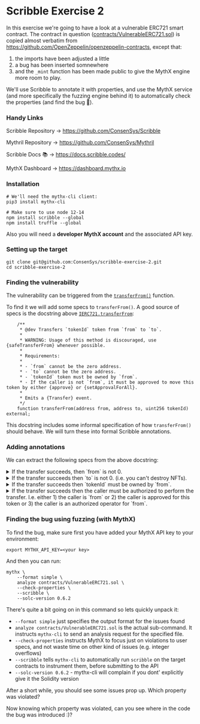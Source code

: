 # Scribble Exercise 2

In this exercise we're going to have a look at a vulnerable ERC721 smart
contract. The contract in question ([contracts/VulnerableERC721.sol](https://github.com/ConsenSys/scribble-exercise-2/blob/master/contracts/VulnerableERC721.sol)) is
copied almost verbatim from
https://github.com/OpenZeppelin/openzeppelin-contracts, except that:

  1) the imports have been adjusted a little
  2) a bug has been inserted somnewhere
  3) and the `_mint` function has been made public to give the MythX engine more room to play.

We'll use Scribble to annotate it with properties, and use the MythX service (and more specifically the fuzzing engine behind it) to automatically check the properties (and find the bug 🐛).

### Handy Links
Scribble Repository -> https://github.com/ConsenSys/Scribble

Mythril Repository -> https://github.com/ConsenSys/Mythril

Scribble Docs 📚 -> https://docs.scribble.codes/

MythX Dashboard -> https://dashboard.mythx.io

### Installation
```
# We'll need the mythx-cli client:
pip3 install mythx-cli

# Make sure to use node 12-14
npm install scribble --global
npm install truffle --global
```
Also you will need a **developer MythX account** and the associated API key.

### Setting up the target

```
git clone git@github.com:ConsenSys/scribble-exercise-2.git
cd scribble-exercise-2
```


### Finding the vulnerability
The vulnerability can be triggered from the [`transferFrom()`](https://github.com/ConsenSys/scribble-exercise-2/blob/master/contracts/VulnerableERC721.sol#L228) function.

To find it we will add some specs to `transferFrom()`. A good source of specs is the docstring above [`IERC721.transferFrom`](https://github.com/ConsenSys/scribble-exercise-2/blob/master/contracts/IERC721.sol#L40):
```
    /**
     * @dev Transfers `tokenId` token from `from` to `to`.
     *
     * WARNING: Usage of this method is discouraged, use {safeTransferFrom} whenever possible.
     *
     * Requirements:
     *
     * - `from` cannot be the zero address.
     * - `to` cannot be the zero address.
     * - `tokenId` token must be owned by `from`.
     * - If the caller is not `from`, it must be approved to move this token by either {approve} or {setApprovalForAll}.
     *
     * Emits a {Transfer} event.
     */
    function transferFrom(address from, address to, uint256 tokenId) external;
```
This docstring includes some informal specification of how `transferFrom()` should behave. We will turn these into formal Scribble annotations.

### Adding annotations

We can extract the following specs from the above docstring:
<details>
<summary> If the transfer succeeds, then `from` is not 0.</summary>
<br>
<pre>
    /// if_succeeds {:msg "From is never 0"}  from != address(0);
    function transferFrom(address from, address to, uint256 tokenId) public virtual override {
        ...
    }
</pre>
</details>

<details>
<summary> If the transfer succeeds then `to` is not 0. (i.e. you can't destroy NFTs).</summary>
<br>
<pre>
    /// if_succeeds {:msg "Can't destroy NFTs."}  to != address(0);
    function transferFrom(address from, address to, uint256 tokenId) public virtual override {
        ...
    }
</pre>
</details>

<details>
<summary> If the transfer succeeds then `tokenId` must be owned by `from`.</summary>
<br>
<pre>
    /// if_succeeds {:msg "Correct from."}  from == old(ownerOf(tokenId));
    function transferFrom(address from, address to, uint256 tokenId) public virtual override {
        ...
    }
</pre>

Note the use of `old()` here to talk about the owner of `tokenId` **before** the transfer was executed.
</details>

<details>
<summary> If the transfer succeeds then the caller must be authorized to perform the transfer. I.e. either 1) the caller is `from` or 2) the caller is approved for this token or 3) the caller is an authorized operator for `from`.</summary>
<br>
<pre>
    /// if_succeeds {:msg "Authorized user."}  let oldOwner := old(ownerOf(tokenId)) in msg.sender == oldOwner || getApproved(tokenId) == msg.sender || isApprovedForAll(oldOwner, msg.sender);
    function transferFrom(address from, address to, uint256 tokenId) public virtual override {
        ...
    }
</pre>

</details>

### Finding the bug using fuzzing (with MythX)

To find the bug, make sure first you have added your MythX API key to your environment:

```
export MYTHX_API_KEY=<your key>
```

And then you can run:
```
mythx \
    --format simple \
    analyze contracts/VulnerableERC721.sol \
    --check-properties \
    --scribble \
    --solc-version 0.6.2
```

There's quite a bit going on in this command so lets quickly unpack it:

 * `--format simple` just specifies the output format for the issues found
 * `analyze contracts/VulnerableERC721.sol` is the actual sub-command. It instructs `mythx-cli` to send an analysis request for the specified file.
 * `--check-properties` instructs MythX to focus just on violations to user specs, and not waste time on other kind of issues (e.g. integer overflows)
 * `--scribble` tells `mythx-cli` to automatically run `scribble` on the target contracts to instrument them, before submitting to the API
 * `--solc-version 0.6.2` - mythx-cli will complain if you dont' explicitly give it the Solidity version

After a short while, you should see some issues prop up. Which property was violated?

Now knowing which property was violated, can you see where in the code the bug was introduced :)?
